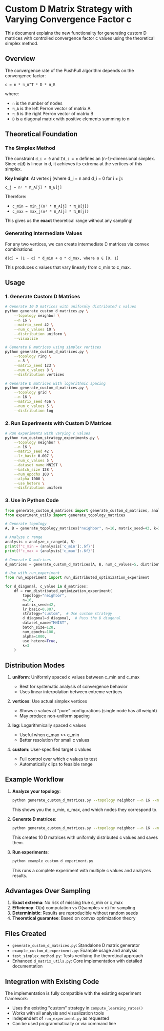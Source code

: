 # Custom D Matrix Strategy with Varying Convergence Factor c

This document explains the new functionality for generating custom D matrices with controlled convergence factor c values using the theoretical simplex method.

## Overview

The convergence rate of the PushPull algorithm depends on the convergence factor:
```
c = n * π_A^T * D * π_B
```

where:
- `n` is the number of nodes
- `π_A` is the left Perron vector of matrix A
- `π_B` is the right Perron vector of matrix B
- `D` is a diagonal matrix with positive elements summing to n

## Theoretical Foundation

### The Simplex Method

The constraint `d_i > 0` and `Σd_i = n` defines an (n-1)-dimensional simplex. Since c(d) is linear in d, it achieves its extrema at the vertices of this simplex.

**Key Insight**: At vertex j (where d_j = n and d_i = 0 for i ≠ j):
```
c_j = n² * π_A[j] * π_B[j]
```

Therefore:
- `c_min = min_j(n² * π_A[j] * π_B[j])`
- `c_max = max_j(n² * π_A[j] * π_B[j])`

This gives us the **exact** theoretical range without any sampling!

### Generating Intermediate Values

For any two vertices, we can create intermediate D matrices via convex combinations:
```
d(α) = (1 - α) * d_min + α * d_max, where α ∈ [0, 1]
```

This produces c values that vary linearly from c_min to c_max.

## Usage

### 1. Generate Custom D Matrices

```bash
# Generate 10 D matrices with uniformly distributed c values
python generate_custom_d_matrices.py \
    --topology neighbor \
    --n 16 \
    --matrix_seed 42 \
    --num_c_values 10 \
    --distribution uniform \
    --visualize

# Generate D matrices using simplex vertices
python generate_custom_d_matrices.py \
    --topology ring \
    --n 8 \
    --matrix_seed 123 \
    --num_c_values 8 \
    --distribution vertices

# Generate D matrices with logarithmic spacing
python generate_custom_d_matrices.py \
    --topology grid \
    --n 16 \
    --matrix_seed 456 \
    --num_c_values 5 \
    --distribution log
```

### 2. Run Experiments with Custom D Matrices

```bash
# Run experiments with varying c values
python run_custom_strategy_experiments.py \
    --topology neighbor \
    --n 16 \
    --matrix_seed 42 \
    --lr_basic 0.007 \
    --num_c_values 5 \
    --dataset_name MNIST \
    --batch_size 128 \
    --num_epochs 100 \
    --alpha 1000 \
    --use_hetero \
    --distribution uniform
```

### 3. Use in Python Code

```python
from generate_custom_d_matrices import generate_custom_d_matrices, analyze_c_range
from experiment_utils import generate_topology_matrices

# Generate topology
A, B = generate_topology_matrices("neighbor", n=16, matrix_seed=42, k=3)

# Analyze c range
analysis = analyze_c_range(A, B)
print(f"c_min = {analysis['c_min']:.6f}")
print(f"c_max = {analysis['c_max']:.6f}")

# Generate D matrices
d_matrices = generate_custom_d_matrices(A, B, num_c_values=5, distribution="uniform")

# Use with run_experiment
from run_experiment import run_distributed_optimization_experiment

for d_diagonal, c_value in d_matrices:
    df = run_distributed_optimization_experiment(
        topology="neighbor",
        n=16,
        matrix_seed=42,
        lr_basic=0.007,
        strategy="custom",  # Use custom strategy
        d_diagonal=d_diagonal,  # Pass the D diagonal
        dataset_name="MNIST",
        batch_size=128,
        num_epochs=100,
        alpha=1000,
        use_hetero=True,
        k=3
    )
```

## Distribution Modes

1. **uniform**: Uniformly spaced c values between c_min and c_max
   - Best for systematic analysis of convergence behavior
   - Uses linear interpolation between extreme vertices

2. **vertices**: Use actual simplex vertices
   - Shows c values at "pure" configurations (single node has all weight)
   - May produce non-uniform spacing

3. **log**: Logarithmically spaced c values
   - Useful when c_max >> c_min
   - Better resolution for small c values

4. **custom**: User-specified target c values
   - Full control over which c values to test
   - Automatically clips to feasible range

## Example Workflow

1. **Analyze your topology**:
   ```bash
   python generate_custom_d_matrices.py --topology neighbor --n 16 --matrix_seed 42 --num_c_values 1
   ```
   This shows you the c_min, c_max, and which nodes they correspond to.

2. **Generate D matrices**:
   ```bash
   python generate_custom_d_matrices.py --topology neighbor --n 16 --matrix_seed 42 --num_c_values 10 --visualize
   ```
   This creates 10 D matrices with uniformly distributed c values and saves them.

3. **Run experiments**:
   ```bash
   python example_custom_d_experiment.py
   ```
   This runs a complete experiment with multiple c values and analyzes results.

## Advantages Over Sampling

1. **Exact extrema**: No risk of missing true c_min or c_max
2. **Efficiency**: O(n) computation vs O(samples × n) for sampling
3. **Deterministic**: Results are reproducible without random seeds
4. **Theoretical guarantee**: Based on convex optimization theory

## Files Created

- `generate_custom_d_matrices.py`: Standalone D matrix generator
- `example_custom_d_experiment.py`: Example usage and analysis
- `test_simplex_method.py`: Tests verifying the theoretical approach
- Enhanced `d_matrix_utils.py`: Core implementation with detailed documentation

## Integration with Existing Code

The implementation is fully compatible with the existing experiment framework:
- Uses the existing "custom" strategy in `compute_learning_rates()`
- Works with all analysis and visualization tools
- Independent of `run_experiment.py` as requested
- Can be used programmatically or via command line